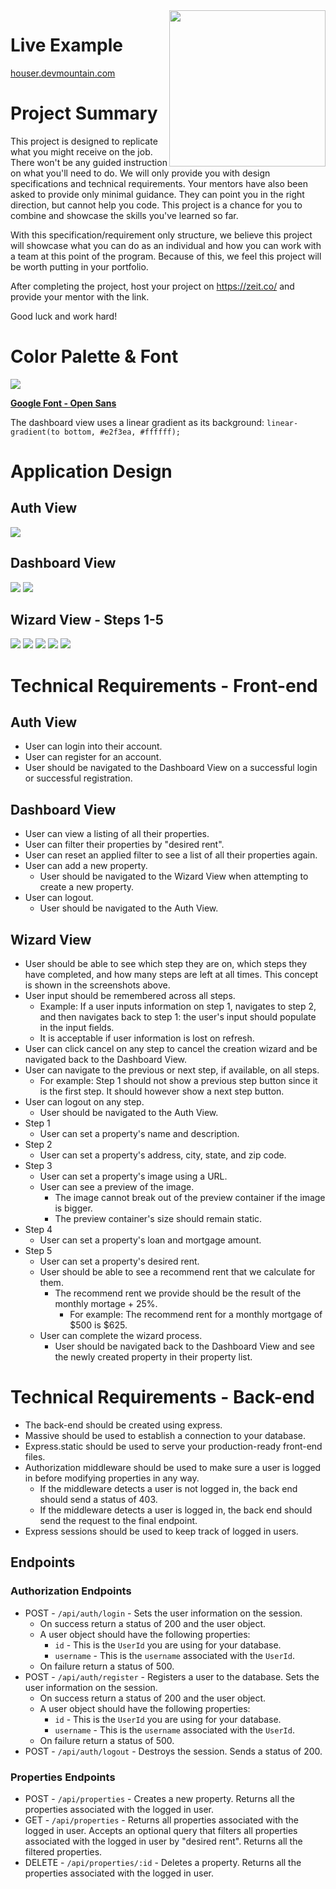 <img src="https://devmounta.in/img/logowhiteblue.png" width="250" align="right">

# Live Example

<a href="https://houser.devmountain.com/">houser.devmountain.com</a>

# Project Summary

This project is designed to replicate what you might receive on the job. There won't be any guided instruction on what you'll need to do. We will only provide you with design specifications and technical requirements. Your mentors have also been asked to provide only minimal guidance. They can point you in the right direction, but cannot help you code. This project is a chance for you to combine and showcase the skills you've learned so far.

With this specification/requirement only structure, we believe this project will showcase what you can do as an individual and how you can work with a team at this point of the program. Because of this, we feel this project will be worth putting in your portfolio.

After completing the project, host your project on https://zeit.co/ and provide your mentor with the link.

Good luck and work hard!

# Color Palette & Font

<img src="https://github.com/DevMountain/simulation-2/blob/master/assets/colors.png" />

<b><a href="https://fonts.google.com/specimen/Open+Sans?selection.family=Open+Sans">Google Font - Open Sans</a></b>

The dashboard view uses a linear gradient as its background: `linear-gradient(to bottom, #e2f3ea, #ffffff);`

# Application Design

## Auth View

<img src="https://github.com/DevMountain/simulation-2/blob/master/views/auth.png" />

## Dashboard View

<img src="https://github.com/DevMountain/simulation-2/blob/master/views/dashboard.png" />

<img src="https://github.com/DevMountain/simulation-2/blob/master/views/filter.png" />

## Wizard View - Steps 1-5

<img src="https://github.com/DevMountain/simulation-2/blob/master/views/wizard1.png" />

<img src="https://github.com/DevMountain/simulation-2/blob/master/views/wizard2.png" />

<img src="https://github.com/DevMountain/simulation-2/blob/master/views/wizard3.png" />

<img src="https://github.com/DevMountain/simulation-2/blob/master/views/wizard4.png" />

<img src="https://github.com/DevMountain/simulation-2/blob/master/views/wizard5.png" />

# Technical Requirements - Front-end

## Auth View

* User can login into their account.
* User can register for an account.
* User should be navigated to the Dashboard View on a successful login or successful registration.

## Dashboard View

* User can view a listing of all their properties. 
* User can filter their properties by "desired rent".
* User can reset an applied filter to see a list of all their properties again.
* User can add a new property.
  * User should be navigated to the Wizard View when attempting to create a new property.
* User can logout.
  * User should be navigated to the Auth View.

## Wizard View

* User should be able to see which step they are on, which steps they have completed, and how many steps are left at all times. This concept is shown in the screenshots above. 
* User input should be remembered across all steps. 
  * Example: If a user inputs information on step 1, navigates to step 2, and then navigates back to step 1: the user's input should populate in the input fields.
  * It is acceptable if user information is lost on refresh.
* User can click cancel on any step to cancel the creation wizard and be navigated back to the Dashboard View.
* User can navigate to the previous or next step, if available, on all steps.
  * For example: Step 1 should not show a previous step button since it is the first step. It should however show a next step button.
* User can logout on any step.
  * User should be navigated to the Auth View.
* Step 1
  * User can set a property's name and description.
* Step 2
  * User can set a property's address, city, state, and zip code.
* Step 3
  * User can set a property's image using a URL.
  * User can see a preview of the image.
    * The image cannot break out of the preview container if the image is bigger.
    * The preview container's size should remain static.
* Step 4
  * User can set a property's loan and mortgage amount.
* Step 5
  * User can set a property's desired rent.
  * User should be able to see a recommend rent that we calculate for them.
    * The recommend rent we provide should be the result of the monthly mortage + 25%.
      * For example: The recommend rent for a monthly mortgage of $500 is $625.
  * User can complete the wizard process.
    * User should be navigated back to the Dashboard View and see the newly created property in their property list.

# Technical Requirements - Back-end

* The back-end should be created using express.
* Massive should be used to establish a connection to your database.
* Express.static should be used to serve your production-ready front-end files.
* Authorization middleware should be used to make sure a user is logged in before modifying properties in any way.
  * If the middleware detects a user is not logged in, the back end should send a status of 403.
  * If the middleware detects a user is logged in, the back end should send the request to the final endpoint.
* Express sessions should be used to keep track of logged in users.

## Endpoints

### Authorization Endpoints

* POST - `/api/auth/login` - Sets the user information on the session.
  * On success return a status of 200 and the user object.
  * A user object should have the following properties:
    * `id` - This is the `UserId` you are using for your database.
    * `username` - This is the `username` associated with the `UserId`.
  * On failure return a status of 500.
* POST - `/api/auth/register` - Registers a user to the database. Sets the user information on the session.
  * On success return a status of 200 and the user object.
  * A user object should have the following properties:
    * `id` - This is the `UserId` you are using for your database.
    * `username` - This is the `username` associated with the `UserId`.
  * On failure return a status of 500.
* POST - `/api/auth/logout` - Destroys the session. Sends a status of 200.

### Properties Endpoints

* POST - `/api/properties` - Creates a new property. Returns all the properties associated with the logged in user.
* GET - `/api/properties` - Returns all properties associated with the logged in user. Accepts an optional query that filters all properties associated with the logged in user by "desired rent". Returns all the filtered properties.
* DELETE - `/api/properties/:id` - Deletes a property. Returns all the properties associated with the logged in user.


